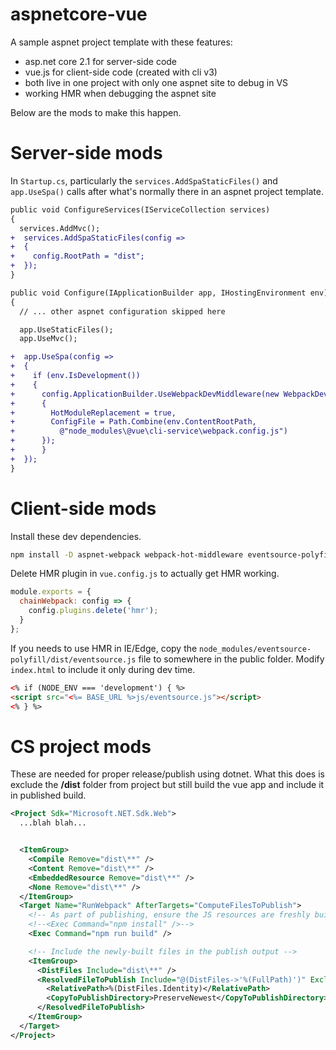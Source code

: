 # aspnetcore-vue

A sample aspnet project template with these features:

* asp.net core 2.1 for server-side code
* vue.js for client-side code (created with cli v3)
* both live in one project with only one aspnet site to debug in VS
* working HMR when debugging the aspnet site

Below are the mods to make this happen.

# Server-side mods

In `Startup.cs`, particularly the 
`services.AddSpaStaticFiles()` and `app.UseSpa()` calls
after what's normally there in an aspnet project template.

```diff
public void ConfigureServices(IServiceCollection services)
{
  services.AddMvc();
+  services.AddSpaStaticFiles(config =>
+  {
+    config.RootPath = "dist";
+  });
}

public void Configure(IApplicationBuilder app, IHostingEnvironment env)
{
  // ... other aspnet configuration skipped here

  app.UseStaticFiles();
  app.UseMvc();

+  app.UseSpa(config =>
+  {
+    if (env.IsDevelopment())
+    {
+      config.ApplicationBuilder.UseWebpackDevMiddleware(new WebpackDevMiddlewareOptions
+      {
+        HotModuleReplacement = true,
+        ConfigFile = Path.Combine(env.ContentRootPath, 
+          @"node_modules\@vue\cli-service\webpack.config.js")
+      });
+      }
+  });
}
```

# Client-side mods

Install these dev dependencies.

```bash
npm install -D aspnet-webpack webpack-hot-middleware eventsource-polyfill
```

Delete HMR plugin in `vue.config.js` to actually get HMR working.

```js
module.exports = {
  chainWebpack: config => {
    config.plugins.delete('hmr');
  }
};
```

If you needs to use HMR in IE/Edge, copy the 
`node_modules/eventsource-polyfill/dist/eventsource.js` file to 
somewhere in the public folder. Modify `index.html` to include
it only during dev time.

```html
<% if (NODE_ENV === 'development') { %>
<script src="<%= BASE_URL %>js/eventsource.js"></script>
<% } %>
```


# CS project mods

These are needed for proper release/publish using dotnet.
What this does is exclude the **/dist** folder from project but
still build the vue app and include it in published build.

```xml
<Project Sdk="Microsoft.NET.Sdk.Web">
  ...blah blah...


  <ItemGroup>
    <Compile Remove="dist\**" />
    <Content Remove="dist\**" />
    <EmbeddedResource Remove="dist\**" />
    <None Remove="dist\**" />
  </ItemGroup>
  <Target Name="RunWebpack" AfterTargets="ComputeFilesToPublish">
    <!-- As part of publishing, ensure the JS resources are freshly built in production mode -->
    <!--<Exec Command="npm install" />-->
    <Exec Command="npm run build" />

    <!-- Include the newly-built files in the publish output -->
    <ItemGroup>
      <DistFiles Include="dist\**" />
      <ResolvedFileToPublish Include="@(DistFiles->'%(FullPath)')" Exclude="@(ResolvedFileToPublish)">
        <RelativePath>%(DistFiles.Identity)</RelativePath>
        <CopyToPublishDirectory>PreserveNewest</CopyToPublishDirectory>
      </ResolvedFileToPublish>
    </ItemGroup>
  </Target>
</Project>
```
